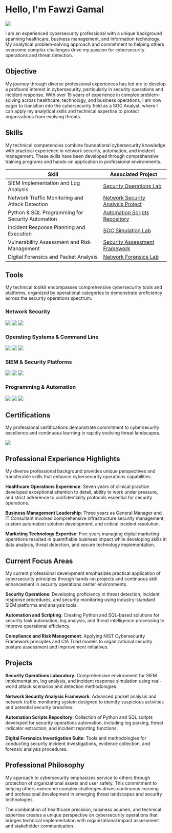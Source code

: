 # Hello, I'm Fawzi Gamal
<a href="https://linkedin.com"><img src="https://img.shields.io/badge/-LinkedIn-0072b1?&style=for-the-badge&logo=linkedin&logoColor=white" /></a>

I am an experienced cybersecurity professional with a unique background spanning healthcare, business management, and information technology. My analytical problem-solving approach and commitment to helping others overcome complex challenges drive my passion for cybersecurity operations and threat detection.

## Objective

My journey through diverse professional experiences has led me to develop a profound interest in cybersecurity, particularly in security operations and incident response. With over 15 years of experience in complex problem-solving across healthcare, technology, and business operations, I am now eager to transition into the cybersecurity field as a SOC Analyst, where I can apply my analytical skills and technical expertise to protect organizations from evolving threats.

## Skills

My technical competencies combine foundational cybersecurity knowledge with practical experience in network security, automation, and incident management. These skills have been developed through comprehensive training programs and hands-on application in professional environments.

| Skill                                         | Associated Project         |
|-----------------------------------------------|----------------------------|
| SIEM Implementation and Log Analysis          | <a href="https://fawzigamal.github.io/Projects/">Security Operations Lab</a>|
| Network Traffic Monitoring and Attack Detection | <a href="https://github.com/fawzigamal">Network Security Analysis Project</a>|
| Python & SQL Programming for Security Automation | <a href="https://github.com/fawzigamal">Automation Scripts Repository</a>|
| Incident Response Planning and Execution      | <a href="https://github.com/fawzigamal">SOC Simulation Lab</a>|
| Vulnerability Assessment and Risk Management  | <a href="https://github.com/fawzigamal">Security Assessment Framework</a>|
| Digital Forensics and Packet Analysis        | <a href="https://github.com/fawzigamal">Network Forensics Lab</a>|

## Tools

My technical toolkit encompasses comprehensive cybersecurity tools and platforms, organized by operational categories to demonstrate proficiency across the security operations spectrum.

### Network Security
<div>
    <img src="https://img.shields.io/badge/-Wireshark-1679A7?&style=for-the-badge&logo=Wireshark&logoColor=white" />
    <img src="https://img.shields.io/badge/-Nmap-4682B4?&style=for-the-badge&logo=Nmap&logoColor=white" />
    <img src="https://img.shields.io/badge/-Tcpdump-FF6B6B?&style=for-the-badge&logo=Linux&logoColor=white" />
</div>

### Operating Systems & Command Line
<div>
    <img src="https://img.shields.io/badge/-Linux-FCC624?&style=for-the-badge&logo=Linux&logoColor=black" />
    <img src="https://img.shields.io/badge/-Windows-0078D6?&style=for-the-badge&logo=Windows&logoColor=white" />
    <img src="https://img.shields.io/badge/-Bash-4EAA25?&style=for-the-badge&logo=GNU%20Bash&logoColor=white" />
</div>

### SIEM & Security Platforms
<div>
    <img src="https://img.shields.io/badge/-Splunk-000000?&style=for-the-badge&logo=Splunk&logoColor=white" />
    <img src="https://img.shields.io/badge/-Microsoft_Sentinel-0078D4?&style=for-the-badge&logo=Microsoft&logoColor=white" />
    <img src="https://img.shields.io/badge/-Elastic-005571?&style=for-the-badge&logo=Elastic&logoColor=white" />
</div>

### Programming & Automation
<div>
    <img src="https://img.shields.io/badge/-Python-3776AB?&style=for-the-badge&logo=Python&logoColor=white" />
    <img src="https://img.shields.io/badge/-SQL-4479A1?&style=for-the-badge&logo=MySQL&logoColor=white" />
    <img src="https://img.shields.io/badge/-Excel-217346?&style=for-the-badge&logo=Microsoft%20Excel&logoColor=white" />
</div>

## Certifications

My professional certifications demonstrate commitment to cybersecurity excellence and continuous learning in rapidly evolving threat landscapes.

<div>
<img src="https://img.shields.io/badge/-Google%20Cybersecurity%20Certificate-4285F4?&style=for-the-badge&logo=Google&logoColor=white" />
</div>

## Professional Experience Highlights

My diverse professional background provides unique perspectives and transferable skills that enhance cybersecurity operations capabilities.

**Healthcare Operations Experience**: Seven years of clinical practice developed exceptional attention to detail, ability to work under pressure, and strict adherence to confidentiality protocols essential for security operations.

**Business Management Leadership**: Three years as General Manager and IT Consultant involved comprehensive infrastructure security management, custom automation solution development, and critical incident resolution.

**Marketing Technology Expertise**: Five years managing digital marketing operations resulted in quantifiable business impact while developing skills in data analysis, threat detection, and secure technology implementation.

## Current Focus Areas

My current professional development emphasizes practical application of cybersecurity principles through hands-on projects and continuous skill enhancement in security operations center environments.

**Security Operations**: Developing proficiency in threat detection, incident response procedures, and security monitoring using industry-standard SIEM platforms and analysis tools.

**Automation and Scripting**: Creating Python and SQL-based solutions for security task automation, log analysis, and threat intelligence processing to improve operational efficiency.

**Compliance and Risk Management**: Applying NIST Cybersecurity Framework principles and CIA Triad models to organizational security posture assessment and improvement initiatives.

## Projects

**Security Operations Laboratory**: Comprehensive environment for SIEM implementation, log analysis, and incident response simulation using real-world attack scenarios and detection methodologies.

**Network Security Analysis Framework**: Advanced packet analysis and network traffic monitoring system designed to identify suspicious activities and potential security breaches.

**Automation Scripts Repository**: Collection of Python and SQL scripts developed for security operations automation, including log parsing, threat indicator extraction, and incident reporting functions.

**Digital Forensics Investigation Suite**: Tools and methodologies for conducting security incident investigations, evidence collection, and forensic analysis procedures.

## Professional Philosophy

My approach to cybersecurity emphasizes service to others through protection of organizational assets and user safety. This commitment to helping others overcome complex challenges drives continuous learning and professional development in emerging threat landscapes and security technologies.

The combination of healthcare precision, business acumen, and technical expertise creates a unique perspective on cybersecurity operations that bridges technical implementation with organizational impact assessment and stakeholder communication.
